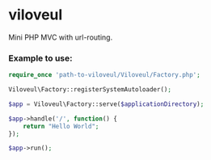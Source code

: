 # viloveul

Mini PHP MVC with url-routing.

### Example to use:

```php
require_once 'path-to-viloveul/Viloveul/Factory.php';

Viloveul\Factory::registerSystemAutoloader();

$app = Viloveul\Factory::serve($applicationDirectory);

$app->handle('/', function() {
    return "Hello World";
});

$app->run();
```
